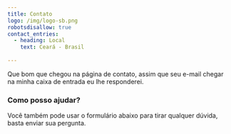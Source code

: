 ```yaml
---
title: Contato
logo: /img/logo-sb.png
robotsdisallow: true
contact_entries:
  - heading: Local
    text: Ceará - Brasil
    
---
```

Que bom que chegou na página de contato, assim que seu e-mail chegar na minha caixa de entrada eu lhe responderei.

<h3 class="f4 b lh-title mb2">Como posso ajudar?</h3>

Você também pode usar o formulário abaixo para tirar qualquer dúvida, basta enviar sua pergunta.
